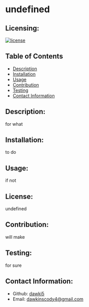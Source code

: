# undefined

  ## Licensing:

  [![license](https://img.shields.io/badge/License-undefined-blue)](https://shields.io)
  
  ## Table of Contents 

  - [Description](#description)
  - [Installation](#installation)
  - [Usage](#usage)
  - [Contribution](#contribution)
  - [Testing](#testing)
  - [Contact Information](#Contact-Information)

  ## Description:
  for what

  ## Installation:
  to do

  ## Usage:
  if not

  ## License:
  undefined

  ## Contribution:
  will make

  ## Testing:
  for sure

  ## Contact Information:
  - Github: [dawki5](https://github.com/dawki5)
  - Email: dawkinscody4@gmail.com 